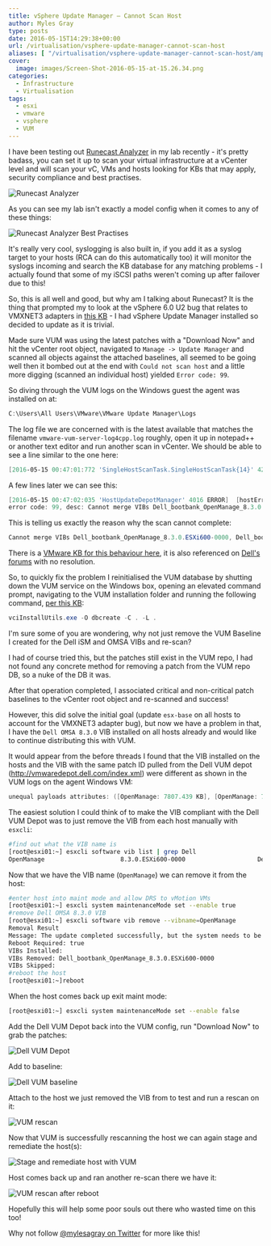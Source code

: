 ```yaml
---
title: vSphere Update Manager – Cannot Scan Host
author: Myles Gray
type: posts
date: 2016-05-15T14:29:38+00:00
url: /virtualisation/vsphere-update-manager-cannot-scan-host
aliases: [ "/virtualisation/vsphere-update-manager-cannot-scan-host/amp" ]
cover:
  image: images/Screen-Shot-2016-05-15-at-15.26.34.png
categories:
  - Infrastructure
  - Virtualisation
tags:
  - esxi
  - vmware
  - vsphere
  - VUM
---
```


I have been testing out [Runecast Analyzer][1] in my lab recently - it's pretty badass, you can set it up to scan your virtual infrastructure at a vCenter level and will scan your vC, VMs and hosts looking for KBs that may apply, security compliance and best practises.

![Runecast Analyzer][2]

As you can see my lab isn't exactly a model config when it comes to any of these things:

![Runecast Analyzer Best Practises][3]

It's really very cool, syslogging is also built in, if you add it as a syslog target to your hosts (RCA can do this automatically too) it will monitor the syslogs incoming and search the KB database for any matching problems - I actually found that some of my iSCSI paths weren't coming up after failover due to this!

So, this is all well and good, but why am I talking about Runecast? It is the thing that prompted my to look at the vSphere 6.0 U2 bug that relates to VMXNET3 adapters in [this KB][4] - I had vSphere Update Manager installed so decided to update as it is trivial.

Made sure VUM was using the latest patches with a "Download Now" and hit the vCenter root object, navigated to `Manage -> Update Manager` and scanned all objects against the attached baselines, all seemed to be going well then it bombed out at the end with `Could not scan host` and a little more digging (scanned an individual host) yielded `Error code: 99`.

So diving through the VUM logs on the Windows guest the agent was installed on at:

```powershell
C:\Users\All Users\VMware\VMware Update Manager\Logs
```

The log file we are concerned with is the latest available that matches the filename `vmware-vum-server-log4cpp.log` roughly, open it up in notepad++ or another text editor and run another scan in vCenter. We should be able to see a line similar to the one here:

```powershell
[2016-05-15 00:47:01:772 'SingleHostScanTask.SingleHostScanTask{14}' 4292 ERROR]  [singleHostScanTask, 399] SingleHostScan caught exception: 99 with code: 129
```

A few lines later we can see this:

```powershell
[2016-05-15 00:47:02:035 'HostUpdateDepotManager' 4016 ERROR]  [hostErrorHandler, 73] esxupdate error, version: 1.50, operation: Scan, host: mgmt01.lab.mylesgray.io, entityName: host-661
error code: 99, desc: Cannot merge VIBs Dell_bootbank_OpenManage_8.3.0.ESXi600-0000, Dell_bootbank_OpenManage_8.3.0.ESXi600-0000 with unequal payloads attributes: ([OpenManage: 7807.439 KB], [OpenManage: 7809.081 KB])
```

This is telling us exactly the reason why the scan cannot complete:

```powershell
Cannot merge VIBs Dell_bootbank_OpenManage_8.3.0.ESXi600-0000, Dell_bootbank_OpenManage_8.3.0.ESXi600-0000 with unequal payloads attributes
```

There is a [VMware KB for this behaviour here][5], it is also referenced on [Dell's forums][6] with no resolution.

So, to quickly fix the problem I reinitialised the VUM database by shutting down the VUM service on the Windows box, opening an elevated command prompt, navigating to the VUM installation folder and running the following command, [per this KB][7]:

```powershell
vciInstallUtils.exe -O dbcreate -C . -L .
```

I'm sure some of you are wondering, why not just remove the VUM Baseline I created for the Dell iSM and OMSA VIBs and re-scan?

I had of course tried this, but the patches still exist in the VUM repo, I had not found any concrete method for removing a patch from the VUM repo DB, so a nuke of the DB it was.

After that operation completed, I associated critical and non-critical patch baselines to the vCenter root object and re-scanned and success!

However, this did solve the initial goal (update `esx-base` on all hosts to account for the VMXNET3 adapter bug), but now we have a problem in that, I have the `Dell OMSA 8.3.0` VIB installed on all hosts already and would like to continue distributing this with VUM.

It would appear from the before threads I found that the VIB installed on the hosts and the VIB with the same patch ID pulled from the Dell VUM depot (<http://vmwaredepot.dell.com/index.xml>) were different as shown in the VUM logs on the agent Windows VM:

```powershell
unequal payloads attributes: ([OpenManage: 7807.439 KB], [OpenManage: 7809.081 KB])
```

The easiest solution I could think of to make the VIB compliant with the Dell VUM Depot was to just remove the VIB from each host manually with `esxcli`:

```sh
#find out what the VIB name is
[root@esxi01:~] esxcli software vib list | grep Dell
OpenManage                     8.3.0.ESXi600-0000                    Dell        PartnerSupported  2016-04-10
```

Now that we have the VIB name (`OpenManage`) we can remove it from the host:

```sh
#enter host into maint mode and allow DRS to vMotion VMs
[root@esxi01:~] esxcli system maintenanceMode set --enable true
#remove Dell OMSA 8.3.0 VIB
[root@esxi01:~] esxcli software vib remove --vibname=OpenManage
Removal Result
Message: The update completed successfully, but the system needs to be rebooted for the changes to be effective.
Reboot Required: true
VIBs Installed:
VIBs Removed: Dell_bootbank_OpenManage_8.3.0.ESXi600-0000
VIBs Skipped:
#reboot the host
[root@esxi01:~]reboot
```

When the host comes back up exit maint mode:

```sh
[root@esxi01:~] esxcli system maintenanceMode set --enable false
```

Add the Dell VUM Depot back into the VUM config, run "Download Now" to grab the patches:

![Dell VUM Depot][8]

Add to baseline:

![Dell VUM baseline][9]

Attach to the host we just removed the VIB from to test and run a rescan on it:

![VUM rescan][10]

Now that VUM is successfully rescanning the host we can again stage and remediate the host(s):

![Stage and remediate host with VUM][11]

Host comes back up and ran another re-scan there we have it:

![VUM rescan after reboot][12]

Hopefully this will help some poor souls out there who wasted time on this too!

Why not follow [@mylesagray on Twitter][13] for more like this!

 [1]: https://www.runecast.biz/
 [2]: images/Screen-Shot-2016-05-15-at-13.29.52.png
 [3]: images/Screen-Shot-2016-05-15-at-13.33.21.png
 [4]: https://kb.vmware.com/selfservice/microsites/search.do?language=en_US&cmd=displayKC&externalId=2144968
 [5]: https://kb.vmware.com/selfservice/microsites/search.do?language=en_US&cmd=displayKC&externalId=2107133
 [6]: http://en.community.dell.com/support-forums/servers/f/177/t/19697499
 [7]: https://kb.vmware.com/selfservice/microsites/search.do?language=en_US&cmd=displayKC&externalId=2043170
 [8]: images/Screen-Shot-2016-05-15-at-14.54.23.png
 [9]: images/Screen-Shot-2016-05-15-at-14.58.27.png
 [10]: images/Screen-Shot-2016-05-15-at-15.00.16.png
 [11]: images/Screen-Shot-2016-05-15-at-15.01.37.png
 [12]: images/Screen-Shot-2016-05-15-at-15.26.34.png
 [13]: https://twitter.com/mylesagray
